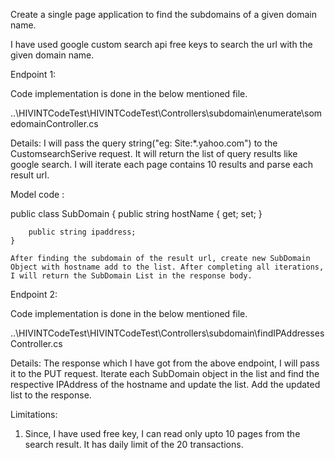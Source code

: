 Create a single page application to find the subdomains of a given domain name.

I have used google custom search api free keys to search the url with the given domain name. 

Endpoint 1:

Code implementation is done in the below mentioned file. 

..\HIVINTCodeTest\HIVINTCodeTest\Controllers\subdomain\enumerate\somedomainController.cs

Details: I will pass the query string("eg: Site:*.yahoo.com") to the CustomsearchSerive request. It will return the list of query results like google search. I will iterate each page contains 10 results and parse each result url. 

Model code : 

public class SubDomain
    {
        public string hostName { get; set; }

        public string ipaddress;
    }
    
    After finding the subdomain of the result url, create new SubDomain Object with hostname add to the list. After completing all iterations, I will return the SubDomain List in the response body.


Endpoint 2:

Code implementation is done in the below mentioned file.


..\HIVINTCodeTest\HIVINTCodeTest\Controllers\subdomain\findIPAddressesController.cs

Details: The response which I have got from the above endpoint, I will pass it to the PUT request. Iterate each SubDomain object in the list and find the respective IPAddress of the hostname and update the list. Add the updated list to the response.

Limitations:

1) Since, I have used free key, I can read only upto 10 pages from the search result. It has daily limit of the 20 transactions.
